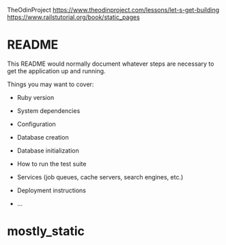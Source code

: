 TheOdinProject
https://www.theodinproject.com/lessons/let-s-get-building
https://www.railstutorial.org/book/static_pages


# README

This README would normally document whatever steps are necessary to get the
application up and running.

Things you may want to cover:

* Ruby version

* System dependencies

* Configuration

* Database creation

* Database initialization

* How to run the test suite

* Services (job queues, cache servers, search engines, etc.)

* Deployment instructions

* ...
# mostly_static
